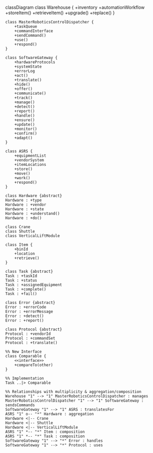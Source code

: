 classDiagram
    class Warehouse { 
        +inventory 
        +automationWorkflow 
        +storeItem() 
        +retrieveItem() 
        +upgrade() 
        +replace() 
    } 

    class MasterRoboticsControlDispatcher { 
        +taskQueue 
        +commandInterface 
        +sendCommand() 
        +use() 
        +respond() 
    } 

    class SoftwareGateway { 
        +hardwareProtocols 
        +systemState 
        +errorLog 
        +act() 
        +translate() 
        +hide() 
        +offer() 
        +communicate() 
        +track() 
        +manage() 
        +detect() 
        +report() 
        +handle() 
        +ensure() 
        +update() 
        +monitor() 
        +confirm() 
        +adapt() 
    } 

    class ASRS { 
        +equipmentList 
        +vendorSystem 
        +itemLocations 
        +store() 
        +move() 
        +work() 
        +respond() 
    } 

    class Hardware {abstract} 
    Hardware : +type 
    Hardware : +vendor 
    Hardware : +state 
    Hardware : +understand() 
    Hardware : +do() 

    class Crane 
    class Shuttle 
    class VerticalLiftModule 

    class Item { 
        +binId 
        +location 
        +retrieve() 
    } 

    class Task {abstract}
    Task : +taskId 
    Task : +status 
    Task : +assignedEquipment 
    Task : +complete() 
    Task : +fail() 

    class Error {abstract}
    Error : +errorCode 
    Error : +errorMessage 
    Error : +detect() 
    Error : +report() 

    class Protocol {abstract}
    Protocol : +vendorId 
    Protocol : +commandSet 
    Protocol : +translate() 

    %% New Interface
    class Comparable {
        <<interface>>
        +compareTo(other)
    }

    %% Implementation
    Task ..|> Comparable

    %% Relationships with multiplicity & aggregation/composition
    Warehouse "1" --> "1" MasterRoboticsControlDispatcher : manages
    MasterRoboticsControlDispatcher "1" --> "1" SoftwareGateway : sendsCommands
    SoftwareGateway "1" --> "1" ASRS : translatesFor
    ASRS "1" o-- "*" Hardware : aggregation
    Hardware <|-- Crane
    Hardware <|-- Shuttle
    Hardware <|-- VerticalLiftModule
    ASRS "1" *-- "*" Item : composition
    ASRS "1" *-- "*" Task : composition
    SoftwareGateway "1" --> "*" Error : handles
    SoftwareGateway "1" --> "*" Protocol : uses
